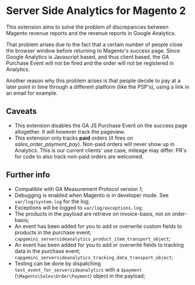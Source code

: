 # Server Side Analytics for Magento 2

This extension aims to solve the problem of discrepancies between Magento revenue reports and the revenue reports in Google Analytics.

That problem arises due to the fact that a certain number of people close the browser window before returning to Magento's success page. Since Google Analytics is Javascript based, and thus client based, the GA Purchase Event will not be fired and the order will not be registered in Analytics.

Another reason why this problem arises is that people decide to pay at a later point in time through a different platform (like the PSP's), using a link in an email for example.

## Caveats
- This extension disables the GA JS Purchase Event on the success page altogether. It will however track the pageview.
- This extension only tracks **paid** orders (it fires on *sales_order_payment_pay*). Non-paid orders will never show up in Analytics. This is our current clients' use case, mileage may differ. PR's for code to also track non-paid orders are welcomed.

## Further info
- Compatible with GA Measurement Protocol version 1;
- Debugging is enabled when Magento is in developer mode. See `var/log/system.log` for the log;
- Exceptions will be logged to `var/log/exceptions.log`;
- The products in the payload are retrieve on invoice-basis, not on order-basis;
- An event has been added for you to add or overwrite custom fields to products in the purchase event; `capgemini_serversideanalytics_product_item_transport_object`;
- An event has been added for you to add or overwrite fields to tracking data in the purchase event; `capgemini_serversideanalytics_tracking_data_transport_object`;
- Testing can be done by dispatching `test_event_for_serversideanalytics` with a `$payment` (`\Magento\Sales\Order\Payment`) object in the payload;
